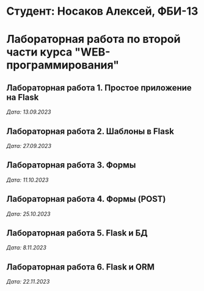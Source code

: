 # Студент: Носаков Алексей, ФБИ-13

# Лабораторная работа по второй части курса "WEB-программирования"

## Лабораторная работа 1. Простое приложение на Flask

*Дата: 13.09.2023*

## Лабораторная работа 2. Шаблоны в Flask

*Дата: 27.09.2023*

## Лабораторная работа 3. Формы

*Дата: 11.10.2023*

## Лабораторная работа 4. Формы (POST)

*Дата: 25.10.2023*

## Лабораторная работа 5. Flask и БД

*Дата: 8.11.2023*

## Лабораторная работа 6. Flask и ORM

*Дата: 22.11.2023*
